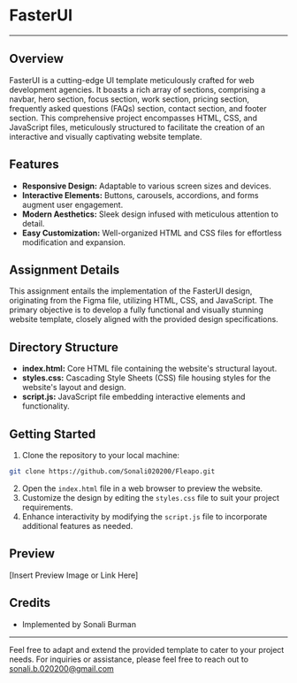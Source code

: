 # FasterUI 

---

## Overview

FasterUI is a cutting-edge UI template meticulously crafted for web development agencies. It boasts a rich array of sections, comprising a navbar, hero section, focus section, work section, pricing section, frequently asked questions (FAQs) section, contact section, and footer section. This comprehensive project encompasses HTML, CSS, and JavaScript files, meticulously structured to facilitate the creation of an interactive and visually captivating website template.

## Features

- **Responsive Design:** Adaptable to various screen sizes and devices.
- **Interactive Elements:** Buttons, carousels, accordions, and forms augment user engagement.
- **Modern Aesthetics:** Sleek design infused with meticulous attention to detail.
- **Easy Customization:** Well-organized HTML and CSS files for effortless modification and expansion.

## Assignment Details

This assignment entails the implementation of the FasterUI design, originating from the Figma file, utilizing HTML, CSS, and JavaScript. The primary objective is to develop a fully functional and visually stunning website template, closely aligned with the provided design specifications.

## Directory Structure

- **index.html:** Core HTML file containing the website's structural layout.
- **styles.css:** Cascading Style Sheets (CSS) file housing styles for the website's layout and design.
- **script.js:** JavaScript file embedding interactive elements and functionality.

## Getting Started

1. Clone the repository to your local machine:
```bash
git clone https://github.com/Sonali020200/Fleapo.git
```
2. Open the `index.html` file in a web browser to preview the website.
3. Customize the design by editing the `styles.css` file to suit your project requirements.
4. Enhance interactivity by modifying the `script.js` file to incorporate additional features as needed.

## Preview

[Insert Preview Image or Link Here]

## Credits

- Implemented by Sonali Burman

---

Feel free to adapt and extend the provided template to cater to your project needs. For inquiries or assistance, please feel free to reach out to sonali.b.020200@gmail.com
